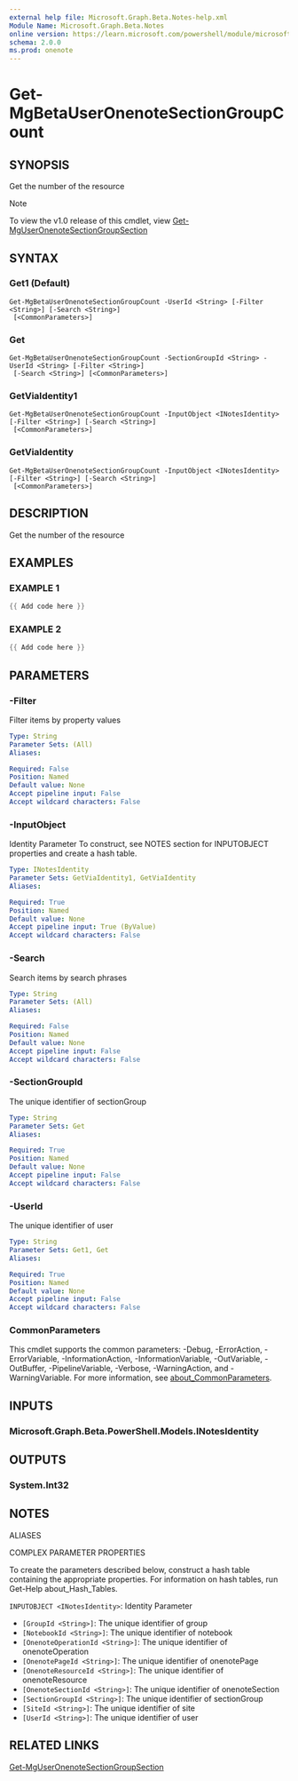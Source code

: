 ```yaml
---
external help file: Microsoft.Graph.Beta.Notes-help.xml
Module Name: Microsoft.Graph.Beta.Notes
online version: https://learn.microsoft.com/powershell/module/microsoft.graph.beta.notes/get-mgbetauseronenotesectiongroupcount
schema: 2.0.0
ms.prod: onenote
---
```


# Get-MgBetaUserOnenoteSectionGroupCount

## SYNOPSIS
Get the number of the resource

> [!NOTE]
> To view the v1.0 release of this cmdlet, view [Get-MgUserOnenoteSectionGroupSection](/powershell/module/Microsoft.Graph.Notes/Get-MgUserOnenoteSectionGroupSection?view=graph-powershell-1.0)

## SYNTAX

### Get1 (Default)
```
Get-MgBetaUserOnenoteSectionGroupCount -UserId <String> [-Filter <String>] [-Search <String>]
 [<CommonParameters>]
```

### Get
```
Get-MgBetaUserOnenoteSectionGroupCount -SectionGroupId <String> -UserId <String> [-Filter <String>]
 [-Search <String>] [<CommonParameters>]
```

### GetViaIdentity1
```
Get-MgBetaUserOnenoteSectionGroupCount -InputObject <INotesIdentity> [-Filter <String>] [-Search <String>]
 [<CommonParameters>]
```

### GetViaIdentity
```
Get-MgBetaUserOnenoteSectionGroupCount -InputObject <INotesIdentity> [-Filter <String>] [-Search <String>]
 [<CommonParameters>]
```

## DESCRIPTION
Get the number of the resource

## EXAMPLES

### EXAMPLE 1
```powershell
{{ Add code here }}
```

### EXAMPLE 2
```powershell
{{ Add code here }}
```

## PARAMETERS

### -Filter
Filter items by property values

```yaml
Type: String
Parameter Sets: (All)
Aliases:

Required: False
Position: Named
Default value: None
Accept pipeline input: False
Accept wildcard characters: False
```

### -InputObject
Identity Parameter
To construct, see NOTES section for INPUTOBJECT properties and create a hash table.

```yaml
Type: INotesIdentity
Parameter Sets: GetViaIdentity1, GetViaIdentity
Aliases:

Required: True
Position: Named
Default value: None
Accept pipeline input: True (ByValue)
Accept wildcard characters: False
```

### -Search
Search items by search phrases

```yaml
Type: String
Parameter Sets: (All)
Aliases:

Required: False
Position: Named
Default value: None
Accept pipeline input: False
Accept wildcard characters: False
```

### -SectionGroupId
The unique identifier of sectionGroup

```yaml
Type: String
Parameter Sets: Get
Aliases:

Required: True
Position: Named
Default value: None
Accept pipeline input: False
Accept wildcard characters: False
```

### -UserId
The unique identifier of user

```yaml
Type: String
Parameter Sets: Get1, Get
Aliases:

Required: True
Position: Named
Default value: None
Accept pipeline input: False
Accept wildcard characters: False
```

### CommonParameters
This cmdlet supports the common parameters: -Debug, -ErrorAction, -ErrorVariable, -InformationAction, -InformationVariable, -OutVariable, -OutBuffer, -PipelineVariable, -Verbose, -WarningAction, and -WarningVariable. For more information, see [about_CommonParameters](http://go.microsoft.com/fwlink/?LinkID=113216).

## INPUTS

### Microsoft.Graph.Beta.PowerShell.Models.INotesIdentity
## OUTPUTS

### System.Int32
## NOTES

ALIASES

COMPLEX PARAMETER PROPERTIES

To create the parameters described below, construct a hash table containing the appropriate properties. For information on hash tables, run Get-Help about_Hash_Tables.


`INPUTOBJECT <INotesIdentity>`: Identity Parameter
  - `[GroupId <String>]`: The unique identifier of group
  - `[NotebookId <String>]`: The unique identifier of notebook
  - `[OnenoteOperationId <String>]`: The unique identifier of onenoteOperation
  - `[OnenotePageId <String>]`: The unique identifier of onenotePage
  - `[OnenoteResourceId <String>]`: The unique identifier of onenoteResource
  - `[OnenoteSectionId <String>]`: The unique identifier of onenoteSection
  - `[SectionGroupId <String>]`: The unique identifier of sectionGroup
  - `[SiteId <String>]`: The unique identifier of site
  - `[UserId <String>]`: The unique identifier of user

## RELATED LINKS
[Get-MgUserOnenoteSectionGroupSection](/powershell/module/Microsoft.Graph.Notes/Get-MgUserOnenoteSectionGroupSection?view=graph-powershell-1.0)
